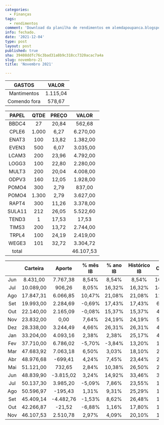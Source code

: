 ```yaml
---
categories:
  - Finanças
tags:
  - rendimentos
comment: 'Download da planilha de rendimentos em alemdapoupanca.blogspot.com'
info: fechado.
date: '2021-12-04'
type: post
layout: post
published: true
sha: 39408ddfc76c3bad31a8b9c318cc7320acac7a4a
slug: novembro-21
title: 'Novembro 2021'

---
```

| GASTOS | VALOR |
|:------------:|:--------:|
| Mantimentos | 1.115,04 |
| Comendo fora | 578,67 |

| PAPEL |  QTDE | PREÇO |   VALOR   |
|:------:|:-----:|:-----:|:---------:|
| BBDC4 |   27  | 20,84 |   562,68  |
| CPLE6 | 1.000 |  6,27 |  6.270,00 |
| ENAT3 |  100  | 13,82 |  1.382,00 |
| EVEN3 |  500  |  6,07 |  3.035,00 |
| LCAM3 |  200  | 23,96 |  4.792,00 |
| LOGG3 |  100  | 22,80 |  2.280,00 |
| MULT3 |  200  | 20,04 |  4.008,00 |
| ODPV3 |  160  | 12,05 |  1.928,00 |
| POMO4 |  300  |  2,79 |   837,00  |
| POMO4 | 1.300 |  2,79 |  3.627,00 |
| RAPT4 |  300  | 11,26 |  3.378,00 |
| SULA11 |  212  | 26,05 |  5.522,60 |
| TEND3 |   1   | 17,53 |   17,53   |
| TIMS3 |  200  | 13,72 |  2.744,00 |
| TRPL4 |  100  | 24,19 |  2.419,00 |
| WEGE3 |  101  | 32,72 |  3.304,72 |
| total |       |       | 46.107,53 |

|     |  Carteira |   Aporte  | % mês IB | % ano IB | Histórico IB | CAGR IB | % mês IBOV | % ano IBOV | Histórico IBOV | CAGR IBOV |
|:---:|:---------:|:---------:|:--------:|:--------:|:------------:|:-------:|:----------:|:----------:|:--------------:|:---------:|
| Jun |  8.431,00 |  7.767,38 |   8,54%  |   8,54%  |     8,54%    | 167,46% |    8,76%   |    8,76%   |      8,76%     |  173,92%  |
| Jul | 10.089,00 |   906,26  |   8,05%  |  16,32%  |    16,32%    | 147,67% |    8,27%   |   16,76%   |     16,76%     |  153,42%  |
| Ago | 17.847,31 |  6.066,85 |  10,47%  |  21,08%  |    21,08%    | 114,90% |   -3,44%   |    6,08%   |      6,08%     |   26,65%  |
| Set | 19.993,00 |  2.284,69 |  -0,69%  |  17,43%  |    17,43%    |  61,94% |   -4,80%   |    0,22%   |      0,22%     |   0,65%   |
| Out | 22.140,00 |  2.165,09 |  -0,08%  |  15,37%  |    15,37%    |  40,94% |   -0,69%   |   -0,50%   |     -0,50%     |   -1,20%  |
| Nov | 23.832,00 |    0,00   |   7,64%  |  24,19%  |    24,19%    |  54,23% |   15,90%   |   15,32%   |     15,32%     |   32,99%  |
| Dez | 28.338,00 |  3.244,49 |   4,66%  |  26,31%  |    26,31%    |  49,25% |    9,30%   |   23,62%   |     23,62%     |   43,84%  |
| Jan | 33.204,00 |  4.093,16 |   2,38%  |   2,38%  |    25,17%    |  40,03% |   -3,32%   |   -3,32%   |     16,00%     |   24,93%  |
| Fev | 37.710,00 |  6.786,02 |  -5,70%  |  -3,84%  |    13,20%    |  17,97% |   -4,37%   |   -6,99%   |      7,81%     |   10,55%  |
| Mar | 47.683,92 |  7.063,18 |   6,50%  |   3,03%  |    18,10%    |  22,09% |    6,00%   |   -0,26%   |     12,83%     |   15,59%  |
| Abr | 48.976,68 |  -699,41  |   4,24%  |   7,45%  |    23,44%    |  25,82% |    1,94%   |    1,67%   |     15,25%     |   16,75%  |
| Mai | 51.121,00 |   732,65  |   2,84%  |  10,38%  |    26,50%    |  26,50% |    6,16%   |    7,90%   |     22,06%     |   22,06%  |
| Jun | 48.839,90 | -3.815,02 |   3,24%  |  14,92%  |    33,46%    |  30,53% |    0,46%   |    9,12%   |     24,93%     |   22,81%  |
| Jul | 50.137,30 |  3.985,20 |  -5,09%  |   7,86%  |    23,55%    |  19,87% |   -3,94%   |    4,06%   |     17,65%     |   14,95%  |
| Ago | 50.596,97 |  -195,43  |   1,31%  |   9,31%  |    25,29%    |  19,76% |   -2,48%   |    1,50%   |     14,82%     |   11,69%  |
| Set | 45.409,14 | -4.482,76 |  -1,53%  |   8,62%  |    26,48%    |  19,27% |   -6,57%   |   -5,02%   |      9,00%     |   6,68%   |
| Out | 42.266,87 |   -21,52  |  -6,88%  |   1,16%  |    17,80%    |  12,26% |   -6,74%   |   -11,42%  |      1,66%     |   1,17%   |
| Nov | 46.107,53 |  2.510,78 |   2,97%  |   4,09%  |    20,10%    |  12,99% |   -1,53%   |   -12,13%  |      0,00%     |   0,00%   |